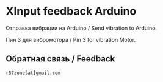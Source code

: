 # XInput feedback Arduino
Отправка вибрации на Arduino / Send vibration to Arduino.

Пин 3 для вибромотора / Pin 3 for vibration Motor.

## Обратная связь / Feedback
`r57zone[at]gmail.com`
